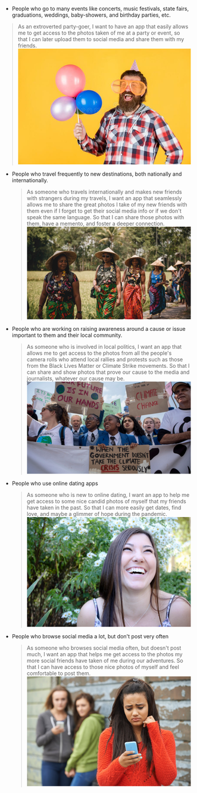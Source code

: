 * People who go to many events like concerts, music festivals, state fairs, graduations, weddings, baby-showers, and birthday parties, etc.
> As an extroverted party-goer, I want to have an app that easily allows me to get access to the photos taken of me at a party or event, so that I can later upload them to social media and share them with my friends.
![Party Goer](../image/partygoer.jpg)
    

* People who travel frequently to new destinations, both nationally and internationally.
    > As someone who travels internationally and makes new friends with strangers during my travels, I want an app that seamlessly allows me to share the great photos I take of my new friends with them even if I forget to get their social media info or if we don't speak the same language. So that I can
share those photos with them, have a memento, and foster a deeper connection.
![Traveler](../image/traveller.jpg)

* People who are working on raising awareness around a cause or issue important to them and their local community.
    > As someone who is involved in local politics, I want an app that allows me to get access to the photos from all the people's camera rolls who attend local rallies and
protests such as those from the Black Lives Matter or Climate Strike movements. So that I can share and show photos that prove our cause to the media and journalists, whatever our cause may be.
![Activist](../image/activist.jpg)


* People who use online dating apps
    > As someone who is new to online dating, I want an app to help me get access to some nice candid photos of myself that my friends have taken in the past. So that I can more easily get dates, find love, and maybe a glimmer of hope during the pandemic.
![Dating](../image/tinder.jpg)
* People who browse social media a lot, but don't post very often
    > As someone who browses social media often, but doesn't post much, I want an app that helps me get access to the photos my more social friends have taken of me during our adventures. So that I can have access to those nice photos of myself and feel comfortable to post them. 
![Social Media User](../image/social.jpeg)
